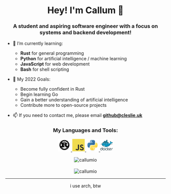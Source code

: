 <h1 align="center">Hey! I'm Callum 👋</h1>
<h3 align="center">A student and aspiring software engineer with a focus on systems and backend development!</h3>

- 🌱 I’m currently learning:
  - **Rust** for general programming
  - **Python** for artificial intelligence / machine learning
  - **JavaScript** for web development
  - **Bash** for shell scripting

- 🥅 My 2022 Goals:

  - Become fully confident in Rust
  - Begin learning Go
  - Gain a better understanding of artificial intelligence
  - Contribute more to open-source projects

- 📫 If you need to contact me, please email **github@cleslie.uk**

<h3 align="center">My Languages and Tools:</h3>
<p align="center">
<a href="https://www.rust-lang.org" target="_blank" rel="noreferrer">
<img src="https://raw.githubusercontent.com/devicons/devicon/master/icons/rust/rust-plain.svg" alt="rust" width="40" height="40"/>
</a>
<a href="https://developer.mozilla.org/en-US/docs/Web/JavaScript" target="_blank" rel="noreferrer">
<img src="https://raw.githubusercontent.com/devicons/devicon/master/icons/javascript/javascript-original.svg" alt="javascript" width="40" height="40"/>
</a>
<a href="https://www.python.org" target="_blank" rel="noreferrer">
<img src="https://raw.githubusercontent.com/devicons/devicon/master/icons/python/python-original.svg" alt="python" width="40" height="40"/>
</a>
<a href="https://www.docker.com/" target="_blank" rel="noreferrer">
<img src="https://raw.githubusercontent.com/devicons/devicon/master/icons/docker/docker-original-wordmark.svg" alt="docker" width="40" height="40"/>
</a>
</p>
<p align="center"><img align="center" src="https://github-readme-stats.vercel.app/api/top-langs?username=callumio&show_icons=true&theme=onedark&locale=en&layout=compact&hide=lua,shell,liquid" alt="callumio" /><br/><br/><img align="center" src="https://github-readme-stats.vercel.app/api?username=callumio&count_private=true&include_all_commits=true&show_icons=true&theme=onedark&layout=compact" alt="callumio"/></p>

---

<p align="center">i use arch, btw</p>

